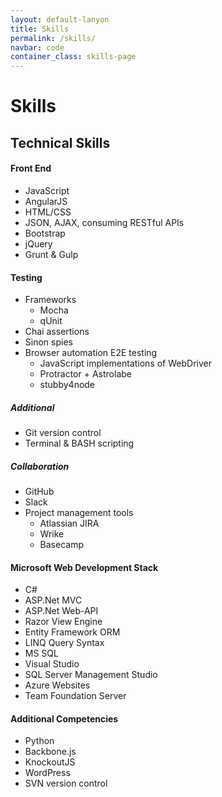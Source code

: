 ```yaml
---
layout: default-lanyon
title: Skills
permalink: /skills/
navbar: code
container_class: skills-page
---
```

<h1 class="page-title">Skills</h1>

## Technical Skills

#### Front End

* JavaScript
* AngularJS
* HTML/CSS
* JSON, AJAX, consuming RESTful APIs
* Bootstrap
* jQuery
* Grunt & Gulp

#### Testing

<!-- * Karma -->
* Frameworks
    * Mocha
    * qUnit
* Chai assertions
* Sinon spies
* Browser automation E2E testing
    * JavaScript implementations of WebDriver
    * Protractor + Astrolabe
    * stubby4node

##### Additional

* Git version control
* Terminal & BASH scripting

##### Collaboration

* GitHub
* Slack
* Project management tools
    * Atlassian JIRA
    * Wrike
    * Basecamp

#### Microsoft Web Development Stack
* C#
* ASP.Net MVC
* ASP.Net Web-API
* Razor View Engine
* Entity Framework ORM
* LINQ Query Syntax
* MS SQL
* Visual Studio
* SQL Server Management Studio
* Azure Websites
* Team Foundation Server

#### Additional Competencies
* Python
* Backbone.js
* KnockoutJS
* WordPress
* SVN version control

<!-- organize by category
“Proficiencies” and “Competencies"
* strong skills
    * technologies that you work with everyday
* skills that you have a working knowledge of
    * from a previous job
    * from side projects
    * from tutorials, etc. -->
